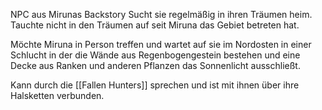 NPC aus Mirunas Backstory
Sucht sie regelmäßig in ihren Träumen heim.
Tauchte nicht in den Träumen auf seit Miruna das Gebiet betreten hat.

Möchte Miruna in Person treffen und wartet auf sie im Nordosten in einer Schlucht in der die Wände aus Regenbogengestein bestehen und eine Decke aus Ranken und anderen Pflanzen das Sonnenlicht ausschließt.

Kann durch die [[Fallen Hunters]] sprechen und ist mit ihnen über ihre Halsketten verbunden.